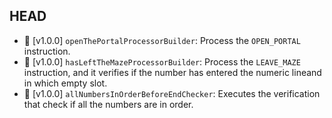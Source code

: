 ## HEAD

- 🚀 [v1.0.0] `openThePortalProcessorBuilder`: Process the `OPEN_PORTAL` instruction.
- 🚀 [v1.0.0] `hasLeftTheMazeProcessorBuilder`: Process the `LEAVE_MAZE` instruction, and it verifies if the number has entered the numeric lineand in which empty slot.
- 🚀 [v1.0.0] `allNumbersInOrderBeforeEndChecker`: Executes the verification that check if all the numbers are in order.

